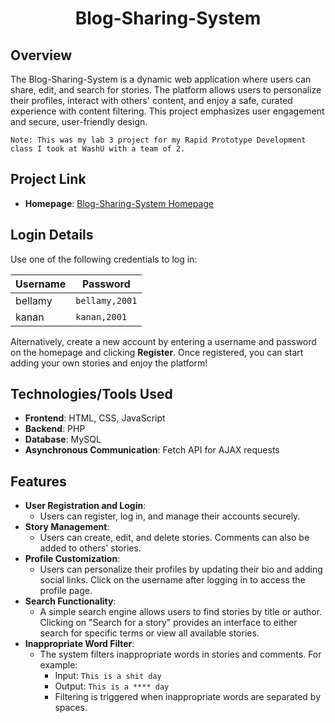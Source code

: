 <div align="center">
    <h1 id="Header">Blog-Sharing-System</h1>
</div>

## Overview
The Blog-Sharing-System is a dynamic web application where users can share, edit, and search for stories. The platform allows users to personalize their profiles, interact with others' content, and enjoy a safe, curated experience with content filtering. This project emphasizes user engagement and secure, user-friendly design.

```
Note: This was my lab 3 project for my Rapid Prototype Development class I took at WashU with a team of 2.
```

## Project Link
- **Homepage**: [Blog-Sharing-System Homepage](http://ec2-50-17-104-237.compute-1.amazonaws.com/~kananAhmadov/module-3-group/login.php)

## Login Details
Use one of the following credentials to log in:

| Username  | Password      |
|-----------|---------------|
| bellamy   | `bellamy,2001`|
| kanan     | `kanan,2001`  |

Alternatively, create a new account by entering a username and password on the homepage and clicking **Register**. Once registered, you can start adding your own stories and enjoy the platform!

## Technologies/Tools Used
- **Frontend**: HTML, CSS, JavaScript
- **Backend**: PHP
- **Database**: MySQL
- **Asynchronous Communication**: Fetch API for AJAX requests

## Features
- **User Registration and Login**:
  - Users can register, log in, and manage their accounts securely.  
- **Story Management**:
  - Users can create, edit, and delete stories. Comments can also be added to others' stories.
- **Profile Customization**:
  - Users can personalize their profiles by updating their bio and adding social links. Click on the username after logging in to access the profile page.
- **Search Functionality**:
  - A simple search engine allows users to find stories by title or author. Clicking on "Search for a story" provides an interface to either search for specific terms or view all available stories.
- **Inappropriate Word Filter**:
  - The system filters inappropriate words in stories and comments. For example:
    - Input: `This is a shit day`
    - Output: `This is a **** day`
    - Filtering is triggered when inappropriate words are separated by spaces.

